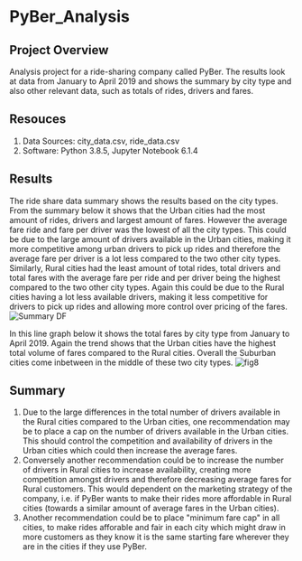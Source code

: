 # PyBer_Analysis
## Project Overview
Analysis project for a ride-sharing company called PyBer. The results look at data from January to April 2019 and shows the summary by city type and also other relevant data, such as totals of rides, drivers and fares. 
## Resouces 
1. Data Sources: city_data.csv, ride_data.csv
2. Software: Python 3.8.5, Jupyter Notebook 6.1.4
## Results
The ride share data summary shows the results based on the city types. From the summary below it shows that the Urban cities had the most amount of rides, drivers and largest amount of fares. However the average fare ride and fare per driver was the lowest of all the city types. This could be due to the large amount of drivers available in the Urban cities, making it more competitive among urban drivers to pick up rides and therefore the average fare per driver is a lot less compared to the two other city types.
Similarly, Rural cities had the least amount of total rides, total drivers and total fares with the average fare per ride and per driver being the highest compared to the two other city types. Again this could be due to the Rural cities having a lot less available drivers, making it less competitive for drivers to pick up rides and allowing more control over pricing of the fares.
![Summary DF](https://user-images.githubusercontent.com/81877387/120075394-115ad380-c06f-11eb-962f-073a7a7ee668.png)

In this line graph below it shows the total fares by city type from January to April 2019. Again the trend shows that the Urban cities have the highest total volume of fares compared to the Rural cities. Overall the Suburban cities come inbetween in the middle of these two city types. 
![fig8](https://user-images.githubusercontent.com/81877387/120075906-29335700-c071-11eb-8cdf-68479509ba32.png)
## Summary 
1. Due to the large differences in the total number of drivers available in the Rural cities compared to the Urban cities, one recommendation may be to place a cap on the number of drivers available in the Urban cities. This should control the competition and availability of drivers in the Urban cities which could then increase the average fares. 
2. Conversely another recommendation could be to increase the number of drivers in Rural cities to increase availability, creating more competition amongst drivers and therefore decreasing average fares for Rural customers. This would dependent on the marketing strategy of the company, i.e. if PyBer wants to make their rides more affordable in Rural cities (towards a similar amount of average fares in the Urban cities). 
3. Another recommendation could be to place "minimum fare cap" in all cities, to make rides afforable and fair in each city which might draw in more customers as they know it is the same starting fare wherever they are in the cities if they use PyBer. 


